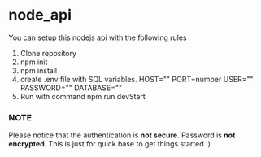# node_api
You can setup this nodejs api with the following rules
1. Clone repository
2. npm init
3. npm install
4. create .env file with SQL variables.
  HOST=""
  PORT=number
  USER=""
  PASSWORD=""
  DATABASE=""
5. Run with command npm run devStart 



### NOTE
Please notice that the authentication is **not secure**. Password is **not encrypted**. This is just for quick base to get things started :)
